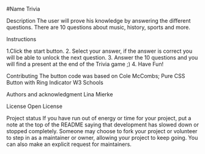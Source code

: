 #Name
Trivia

Description
The user will prove his knowledge by answering the different questions. There are 10 questions about music, history, sports and more.

Instructions

1.Click the start button.
2. Select your answer, if the answer is correct you will be able to unlock the next question.
3. Answer the 10 questions and you will find a present at the end of the Trivia game ;)
4. Have Fun!


Contributing
The button code was based on Cole McCombs;
Pure CSS Button with Ring Indicator
W3 Schools

Authors and acknowledgment
 Lina Mierke

License
Open License

Project status
If you have run out of energy or time for your project, put a note at the top of the README saying that development has slowed down or stopped completely. Someone may choose to fork your project or volunteer to step in as a maintainer or owner, allowing your project to keep going. You can also make an explicit request for maintainers.




